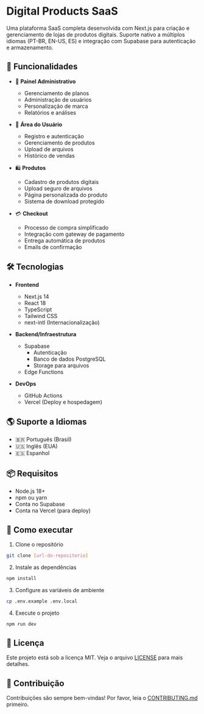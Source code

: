 # Digital Products SaaS

Uma plataforma SaaS completa desenvolvida com Next.js para criação e gerenciamento de lojas de produtos digitais. Suporte nativo a múltiplos idiomas (PT-BR, EN-US, ES) e integração com Supabase para autenticação e armazenamento.

## 🚀 Funcionalidades

- 🔐 **Painel Administrativo**
  - Gerenciamento de planos
  - Administração de usuários
  - Personalização de marca
  - Relatórios e análises

- 👥 **Área do Usuário**
  - Registro e autenticação
  - Gerenciamento de produtos
  - Upload de arquivos
  - Histórico de vendas

- 🛍️ **Produtos**
  - Cadastro de produtos digitais
  - Upload seguro de arquivos
  - Página personalizada do produto
  - Sistema de download protegido

- 💳 **Checkout**
  - Processo de compra simplificado
  - Integração com gateway de pagamento
  - Entrega automática de produtos
  - Emails de confirmação

## 🛠️ Tecnologias

- **Frontend**
  - Next.js 14
  - React 18
  - TypeScript
  - Tailwind CSS
  - next-intl (Internacionalização)

- **Backend/Infraestrutura**
  - Supabase
    - Autenticação
    - Banco de dados PostgreSQL
    - Storage para arquivos
  - Edge Functions

- **DevOps**
  - GitHub Actions
  - Vercel (Deploy e hospedagem)

## 🌎 Suporte a Idiomas

- 🇧🇷 Português (Brasil)
- 🇺🇸 Inglês (EUA)
- 🇪🇸 Espanhol

## 📦 Requisitos

- Node.js 18+
- npm ou yarn
- Conta no Supabase
- Conta na Vercel (para deploy)

## 🚀 Como executar

1. Clone o repositório
```bash
git clone [url-do-repositorio]
```

2. Instale as dependências
```bash
npm install
```

3. Configure as variáveis de ambiente
```bash
cp .env.example .env.local
```

4. Execute o projeto
```bash
npm run dev
```

## 📝 Licença

Este projeto está sob a licença MIT. Veja o arquivo [LICENSE](LICENSE) para mais detalhes.

## 👥 Contribuição

Contribuições são sempre bem-vindas! Por favor, leia o [CONTRIBUTING.md](CONTRIBUTING.md) primeiro.